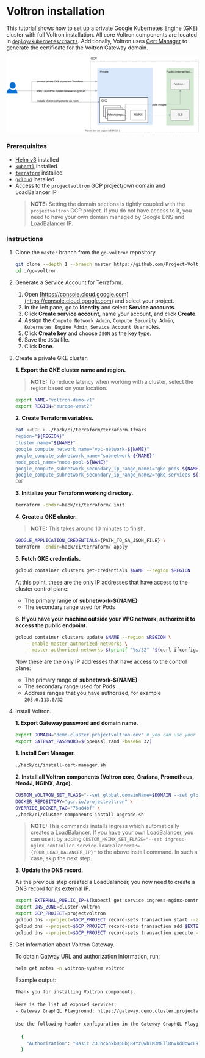 # Voltron installation

This tutorial shows how to set up a private Google Kubernetes Engine (GKE) cluster with full Voltron installation. All core Voltron components are located in [`deploy/kubernetes/charts`](../../../deploy/kubernetes/charts). Additionally, Voltron uses [Cert Manager](https://github.com/jetstack/cert-manager/) to generate the certificate for the Voltron Gateway domain.


![overview](assets/overview.svg)

###  Prerequisites

* [Helm v3](https://helm.sh/docs/intro/install/) installed
* [`kubectl`](https://kubernetes.io/docs/tasks/tools/install-kubectl/) installed
* [`terraform`](https://learn.hashicorp.com/tutorials/terraform/install-cli) installed
* [`gcloud`](https://cloud.google.com/sdk/docs/install) installed
* Access to the `projectvoltron` GCP project/own domain and LoadBalancer IP 
   > **NOTE:** Setting the domain sections is tightly coupled with the `projectvoltron` GCP project. If you do not have access to it, you need to have your own domain managed by Google DNS and LoadBalancer IP. 

### Instructions

1. Clone the `master` branch from the `go-voltron` repository.
	
	```bash
	git clone --depth 1 --branch master https://github.com/Project-Voltron/go-voltron.git
	cd ./go-voltron
	```
 
1. Generate a Service Account for Terraform.

    1. Open [https://console.cloud.google.com](https://console.cloud.google.com) and select your project.
    2. In the left pane, go to **Identity** and select **Service accounts**.
    3. Click **Create service account**, name your account, and click **Create**.
    4. Assign the `Compute Network Admin`, `Compute Security Admin`, `Kubernetes Engine Admin`, `Service Account User` roles.
    5. Click **Create key** and choose `JSON` as the key type.
    6. Save the `JSON` file.
    7. Click **Done**.
   	
1. Create a private GKE cluster.
    
    **1. Export the GKE cluster name and region.**
       
    > **NOTE:** To reduce latency when working with a cluster, select the region based on your location.
    
    ```bash
    export NAME="voltron-demo-v1"
    export REGION="europe-west2"
    ```
       
    **2. Create Terraform variables.**
       
    ```bash
    cat <<EOF > ./hack/ci/terraform/terraform.tfvars
    region="${REGION}"
    cluster_name="${NAME}"
    google_compute_network_name="vpc-network-${NAME}"
    google_compute_subnetwork_name="subnetwork-${NAME}"
    node_pool_name="node-pool-${NAME}"
    google_compute_subnetwork_secondary_ip_range_name1="gke-pods-${NAME}"
    google_compute_subnetwork_secondary_ip_range_name2="gke-services-${NAME}"
    EOF
    ```
       
    **3. Initialize your Terraform working directory.**
       
    ```bash
    terraform -chdir=hack/ci/terraform/ init
    ```
       
    **4. Create a GKE cluster.**
       
    > **NOTE:** This takes around 10 minutes to finish.
    
    ```bash
    GOOGLE_APPLICATION_CREDENTIALS={PATH_TO_SA_JSON_FILE} \
    terraform -chdir=hack/ci/terraform/ apply
    ```
    
    **5. Fetch GKE credentials.**
       
    ```bash
    gcloud container clusters get-credentials $NAME --region $REGION
    ```
    
    At this point, these are the only IP addresses that have access to the cluster control plane:
     - The primary range of **subnetwork-${NAME}**
     - The secondary range used for Pods
    
    **6. If you have your machine outside your VPC network, authorize it to access the public endpoint.**
       
    ```bash
    gcloud container clusters update $NAME --region $REGION \
        --enable-master-authorized-networks \
        --master-authorized-networks $(printf "%s/32" "$(curl ifconfig.me)")
    ```
     
    Now these are the only IP addresses that have access to the control plane:
     - The primary range of **subnetwork-${NAME}**
     - The secondary range used for Pods
     - Address ranges that you have authorized, for example `203.0.113.0/32`

1. Install Voltron.
    
    **1. Export Gateway password and domain name.**
    
    ```bash
    export DOMAIN="demo.cluster.projectvoltron.dev" # you can use your own domain if you have one
    export GATEWAY_PASSWORD=$(openssl rand -base64 32)
    ```
    
    **1. Install Cert Manager.**
       
    ```bash 
    ./hack/ci/install-cert-manager.sh
    ```

    **2. Install all Voltron components (Voltron core, Grafana, Prometheus, Neo4J, NGINX, Argo).**
       
    ```bash
    CUSTOM_VOLTRON_SET_FLAGS="--set global.domainName=$DOMAIN --set global.gateway.auth.password=$GATEWAY_PASSWORD" \
    DOCKER_REPOSITORY="gcr.io/projectvoltron" \
    OVERRIDE_DOCKER_TAG="76a84bf" \
    ./hack/ci/cluster-components-install-upgrade.sh
    ```
    
    >**NOTE:** This commands installs ingress which automatically creates a LoadBalancer. If you have your own LoadBalancer, you can use it by adding 
    > `CUSTOM_NGINX_SET_FLAGS="--set ingress-nginx.controller.service.loadBalancerIP={YOUR_LOAD_BALANCER_IP}"` to the above install command. In such a case, skip the next step.
 
    **3. Update the DNS record.**
       
    As the previous step created a LoadBalancer, you now need to create a DNS record for its external IP. 
    
    ```bash
    export EXTERNAL_PUBLIC_IP=$(kubectl get service ingress-nginx-controller -n ingress-nginx -o jsonpath="{.status.loadBalancer.ingress[0].ip}")
    export DNS_ZONE=cluster-voltron
    export GCP_PROJECT=projectvoltron
    gcloud dns --project=$GCP_PROJECT record-sets transaction start --zone=$DNS_ZONE
    gcloud dns --project=$GCP_PROJECT record-sets transaction add $EXTERNAL_PUBLIC_IP --name=\*.$DOMAIN. --ttl=60 --type=A --zone=$DNS_ZONE
    gcloud dns --project=$GCP_PROJECT record-sets transaction execute --zone=$DNS_ZONE
    ```

1. Get information about Voltron Gateway.

    To obtain Gatway URL and authorization information, run:
    
   ```bash
   helm get notes -n voltron-system voltron    
   ```
   
   Example output:
   ```bash
   Thank you for installing Voltron components.
   
   Here is the list of exposed services:
   - Gateway GraphQL Playground: https://gateway.demo.cluster.projectvoltron.dev
   
   Use the following header configuration in the Gateway GraphQL Playground:
   
     {
       "Authorization": "Basic Z3JhcGhxbDpBbjR4YzQwb1M3MEllRnVkd0owcE9Bb2UxU3hVWWJ2a1dxNS8zZVRJZnJNPQ=="
     }
   ```

